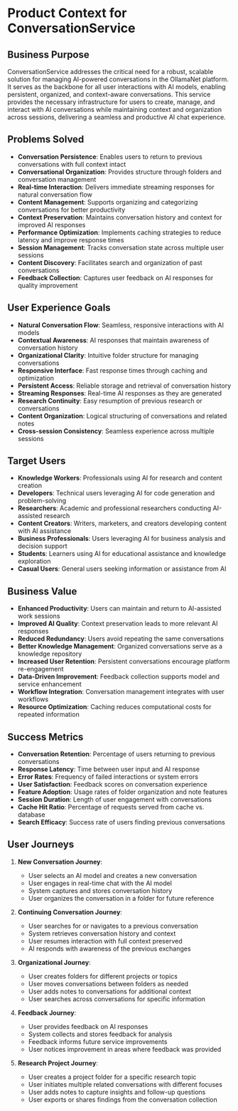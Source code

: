 # Product Context for ConversationService

## Business Purpose
ConversationService addresses the critical need for a robust, scalable solution for managing AI-powered conversations in the OllamaNet platform. It serves as the backbone for all user interactions with AI models, enabling persistent, organized, and context-aware conversations. This service provides the necessary infrastructure for users to create, manage, and interact with AI conversations while maintaining context and organization across sessions, delivering a seamless and productive AI chat experience.

## Problems Solved
- **Conversation Persistence**: Enables users to return to previous conversations with full context intact
- **Conversational Organization**: Provides structure through folders and conversation management
- **Real-time Interaction**: Delivers immediate streaming responses for natural conversation flow
- **Content Management**: Supports organizing and categorizing conversations for better productivity
- **Context Preservation**: Maintains conversation history and context for improved AI responses
- **Performance Optimization**: Implements caching strategies to reduce latency and improve response times
- **Session Management**: Tracks conversation state across multiple user sessions
- **Content Discovery**: Facilitates search and organization of past conversations
- **Feedback Collection**: Captures user feedback on AI responses for quality improvement

## User Experience Goals
- **Natural Conversation Flow**: Seamless, responsive interactions with AI models
- **Contextual Awareness**: AI responses that maintain awareness of conversation history
- **Organizational Clarity**: Intuitive folder structure for managing conversations
- **Responsive Interface**: Fast response times through caching and optimization
- **Persistent Access**: Reliable storage and retrieval of conversation history
- **Streaming Responses**: Real-time AI responses as they are generated
- **Research Continuity**: Easy resumption of previous research or conversations
- **Content Organization**: Logical structuring of conversations and related notes
- **Cross-session Consistency**: Seamless experience across multiple sessions

## Target Users
- **Knowledge Workers**: Professionals using AI for research and content creation
- **Developers**: Technical users leveraging AI for code generation and problem-solving
- **Researchers**: Academic and professional researchers conducting AI-assisted research
- **Content Creators**: Writers, marketers, and creators developing content with AI assistance
- **Business Professionals**: Users leveraging AI for business analysis and decision support
- **Students**: Learners using AI for educational assistance and knowledge exploration
- **Casual Users**: General users seeking information or assistance from AI

## Business Value
- **Enhanced Productivity**: Users can maintain and return to AI-assisted work sessions
- **Improved AI Quality**: Context preservation leads to more relevant AI responses
- **Reduced Redundancy**: Users avoid repeating the same conversations
- **Better Knowledge Management**: Organized conversations serve as a knowledge repository
- **Increased User Retention**: Persistent conversations encourage platform re-engagement
- **Data-Driven Improvement**: Feedback collection supports model and service enhancement
- **Workflow Integration**: Conversation management integrates with user workflows
- **Resource Optimization**: Caching reduces computational costs for repeated information

## Success Metrics
- **Conversation Retention**: Percentage of users returning to previous conversations
- **Response Latency**: Time between user input and AI response
- **Error Rates**: Frequency of failed interactions or system errors
- **User Satisfaction**: Feedback scores on conversation experience
- **Feature Adoption**: Usage rates of folder organization and note features
- **Session Duration**: Length of user engagement with conversations
- **Cache Hit Ratio**: Percentage of requests served from cache vs. database
- **Search Efficacy**: Success rate of users finding previous conversations

## User Journeys
1. **New Conversation Journey**:
   - User selects an AI model and creates a new conversation
   - User engages in real-time chat with the AI model
   - System captures and stores conversation history
   - User organizes the conversation in a folder for future reference

2. **Continuing Conversation Journey**:
   - User searches for or navigates to a previous conversation
   - System retrieves conversation history and context
   - User resumes interaction with full context preserved
   - AI responds with awareness of the previous exchanges

3. **Organizational Journey**:
   - User creates folders for different projects or topics
   - User moves conversations between folders as needed
   - User adds notes to conversations for additional context
   - User searches across conversations for specific information

4. **Feedback Journey**:
   - User provides feedback on AI responses
   - System collects and stores feedback for analysis
   - Feedback informs future service improvements
   - User notices improvement in areas where feedback was provided

5. **Research Project Journey**:
   - User creates a project folder for a specific research topic
   - User initiates multiple related conversations with different focuses
   - User adds notes to capture insights and follow-up questions
   - User exports or shares findings from the conversation collection 